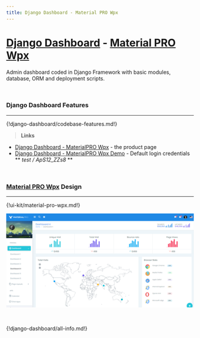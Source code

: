 ```yaml
---
title: Django Dashboard - Material PRO Wpx
---
```


# [Django Dashboard](http://appseed.us/admin-dashboards/django) - [Material PRO Wpx](https://appseed.us/admin-dashboards/django-material-dashboard-wpx-pro)

Admin dashboard coded in Django Framework with basic modules, database, ORM and deployment scripts.

<br />

### Django Dashboard Features
---

{!django-dashboard/codebase-features.md!}

> **Links**

- [Django Dashboard - MaterialPRO Wpx](https://appseed.us/admin-dashboards/django-material-dashboard-wpx-pro) - the product page
- [Django Dashboard - MaterialPRO Wpx Demo](https://django-material-dashboard-wpx-pro.appseed.us/login/) - Default login credentials ** *test / ApS12_ZZs8* **

<br />

### [Material PRO Wpx](/bootstrap-template/material-pro-wpx/) Design
---

{!ui-kit/material-pro-wpx.md!}

![Django Dashboard - Material PRO Wpx, admin dashboard starter coded in Django Framework by AppSeed.](https://raw.githubusercontent.com/app-generator/django-material-dashboard-wpx-pro/master/media/django-material-dashboard-wpx-pro-screen.png) 

<br />

{!django-dashboard/all-info.md!}
